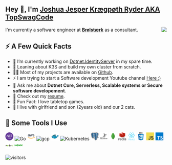 <h2>Hey 👋, I'm <a href="https://TopSwagCode.Com/">Joshua Jesper Krægpøth Ryder AKA TopSwagCode</a></h2>
<p>I'm currently a software engineer at <strong><a href="http://www.broelstaerk.dk/">Brølstærk</a></strong> as a consultant.
<img align="right" src="https://media1.giphy.com/media/13HgwGsXF0aiGY/giphy.gif" />
<h2>⚡️ A Few Quick Facts</h2>
<ul>
<li>🔭 I’m currently working on <a href="https://github.com/TopSwagCode/Dotnet.IdentityServer">Dotnet.IdentityServer</a> in my spare time.</li>
<li>🧐 Leaning about K3S and build my own cluster from scratch.</li>
<li>👨‍💻 Most of my projects are available on <a href="https://github.com/TopSwagCode">Github</a>.</li>
<li>⚡ I am trying to start a Software development Youtube channel <a href="https://www.youtube.com/channel/UCOb2ob2I2Vu23JNlT5xoFZA/videos">Here :)</a></li>
<li>💬 Ask me about <strong>Dotnet Core, Serverless, Scalable systems or Secure software developement</strong>.</li>
<li>📙 Check out my <a href="https://www.topswagcode.com/cv/">resume</a>.</li>
<li>🎉 Fun Fact: I love tabletop games.</li>
<li>👯 I live with girlfriend and son (2years old) and our 2 cats.</li>
</ul>

<h2>🚀 Some Tools I Use</h2>
<p align="left">

<img src="https://raw.githubusercontent.com/devicons/devicon/master/icons/dotnetcore/dotnetcore-original.svg" alt=".NET" width="25" height="25" />
<img src="https://cdn.jsdelivr.net/gh/devicons/devicon/icons/go/go-original.svg" alt="Go" width="25" height="25" />
<img src="https://raw.githubusercontent.com/github/explore/80688e429a7d4ef2fca1e82350fe8e3517d3494d/topics/aws/aws.png" alt="aws" width="25" height="25" />
<img src="https://www.vectorlogo.zone/logos/google_cloud/google_cloud-icon.svg" alt="gcp" width="25" height="25" />
<img src="https://raw.githubusercontent.com/devicons/devicon/master/icons/docker/docker-original.svg" alt="Docker" width="25" height="25" />
<img src="https://www.vectorlogo.zone/logos/kubernetes/kubernetes-icon.svg" alt="Kubernetes" width="25" height="25" />
<img src="https://raw.githubusercontent.com/devicons/devicon/master/icons/postgresql/postgresql-original.svg" alt="postgres" width="25" height="25" />
<img src="https://raw.githubusercontent.com/devicons/devicon/master/icons/microsoftsqlserver/microsoftsqlserver-plain-wordmark.svg" alt="mssql" width="25" height="25" />
<img src="https://raw.githubusercontent.com/devicons/devicon/master/icons/mongodb/mongodb-original.svg" alt="mongodb" width="25" height="25" />
<img src="https://raw.githubusercontent.com/devicons/devicon/master/icons/redis/redis-original-wordmark.svg" alt="redis" width="25" height="25" />
<img src="https://raw.githubusercontent.com/devicons/devicon/master/icons/react/react-original-wordmark.svg" alt="react" width="25" height="25" />
<img src="https://raw.githubusercontent.com/devicons/devicon/master/icons/css3/css3-original-wordmark.svg" alt="css3" width="25" height="25" />
<img src="https://raw.githubusercontent.com/devicons/devicon/master/icons/javascript/javascript-original.svg" alt="javascript" width="25" height="25" />
<img src="https://raw.githubusercontent.com/devicons/devicon/master/icons/typescript/typescript-original.svg" alt="typescript" width="25" height="25" />
<img src="https://raw.githubusercontent.com/devicons/devicon/master/icons/nodejs/nodejs-original-wordmark.svg" alt="nodejs" width="25" height="25" />
<img src="https://raw.githubusercontent.com/devicons/devicon/master/icons/nginx/nginx-original.svg" alt="nginx" width="25" height="25" />
</p>
<p><img src="https://visitor-badge.glitch.me/badge?page_id=topswagcode.topswagcode" alt="visitors"></p>